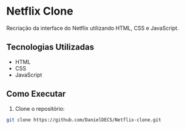 # Netflix Clone

Recriação da interface do Netflix utilizando HTML, CSS e JavaScript.

## Tecnologias Utilizadas

- HTML
- CSS
- JavaScript

## Como Executar

1. Clone o repositório:

```bash
git clone https://github.com/DanielDECS/Netflix-clone.git
